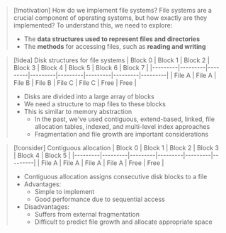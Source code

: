 > [!motivation] How do we implement file systems?
> File systems are a crucial component of operating systems, but how exactly are they implemented? To understand this, we need to explore:
> - The **data structures used to represent files and directories** 
> - The **methods** for accessing files, such as **reading and writing**

> [!idea] Disk structures for file systems
> | Block 0 | Block 1 | Block 2 | Block 3 | Block 4 | Block 5 | Block 6 | Block 7 |
> |---------|---------|---------|---------|---------|---------|---------|---------|
> | File A  | File A  | File B  | File B  | File C  | File C  | Free    | Free    |
>
> - Disks are divided into a large array of blocks
> - We need a structure to map files to these blocks 
> - This is similar to memory abstraction
>   - In the past, we've used contiguous, extend-based, linked, file allocation tables, indexed, and multi-level index approaches
>   - Fragmentation and file growth are important considerations

> [!consider] Contiguous allocation
> | Block 0 | Block 1 | Block 2 | Block 3 | Block 4 | Block 5 | 
> |---------|---------|---------|---------|---------|---------|
> | File A  | File A  | File A  | File A  | Free    | Free    |
>  
> - Contiguous allocation assigns consecutive disk blocks to a file
> - Advantages:  
>   - Simple to implement
>   - Good performance due to sequential access
> - Disadvantages:
>   - Suffers from external fragmentation 
>   - Difficult to predict file growth and allocate appropriate space
